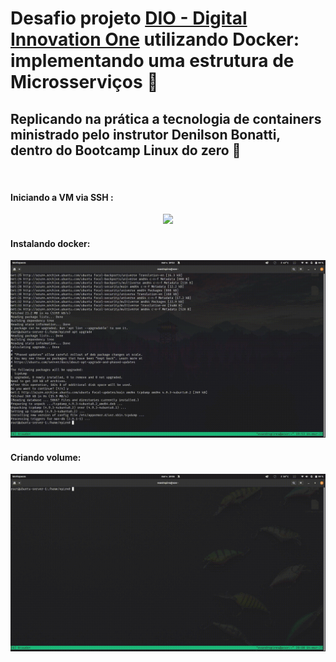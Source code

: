 # Desafio projeto [DIO - Digital Innovation One](https://www.dio.me/) utilizando Docker: implementando uma estrutura de Microsserviços :whale:

## Replicando na prática a tecnologia de containers ministrado pelo instrutor Denilson Bonatti, dentro do Bootcamp Linux do zero :penguin: 
<p> <br>



#### Iniciando a VM via SSH :
<p align="center">
<img width src="src/../Gif/1-Iniciando_Virtual%20Machine_via_SSH.gif">
</p>

#### Instalando docker:
<p align="center">
<img width src="src/../Gif/2-Instalando_Docker.gif">
</p>

#### Criando volume:
<p align="center">
<img width src="src/../Gif/3-Criando%20volumes.gif">
</p>



